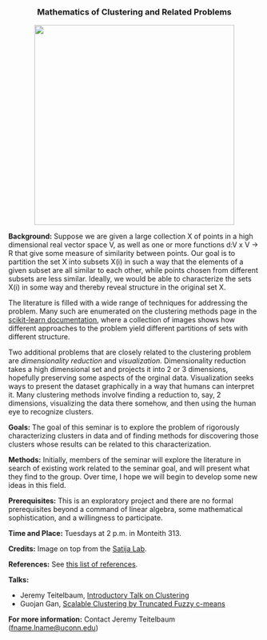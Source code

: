 
<center>
<h3> Mathematics of Clustering and Related Problems </h3>
<img src="https://satijalab.org/img/tsne-example.png" width="400">
</center>

**Background:** Suppose we are given a large collection X of points in a high dimensional real vector space V, as well as one or more 
functions d:V x V -> R that give some measure of similarity between points.  Our goal is to partition
the set X into subsets X(i) in such a way that the elements of a given subset are all similar to each other, while
points chosen from different subsets are less similar.  Ideally, we would be able to characterize the sets X(i) in 
some way and thereby reveal structure in the original set X.

The literature is filled with a wide range of techniques for addressing the problem.  Many such are enumerated on 
the clustering methods page in the  [scikit-learn documentation](https://scikit-learn.org/stable/modules/clustering.html),
where a collection of images shows how different approaches to the problem yield different partitions of sets with different structure.

Two additional problems that are closely related to the clustering problem are *dimensionality reduction* and *visualization.*  Dimensionality
reduction takes a high dimensional set and projects it into 2 or 3 dimensions, hopefully preserving some aspects of the orginal data.
Visualization seeks ways to present the dataset graphically in a way that humans can interpret it.    Many clustering methods
involve finding a reduction to, say, 2 dimensions, visualizing the data there somehow, and then using the human eye to recognize clusters.



**Goals:** The goal of this seminar is to explore the problem of rigorously characterizing clusters in data and of finding methods for discovering those clusters whose results can be related to this characterization.  

**Methods:** Initially, members of the seminar will explore the literature in search of existing work related to the seminar goal, and will present what they find to the group.  Over time, I hope we will begin to develop some new ideas in this field.

**Prerequisites:** This is an exploratory project and there are no formal prerequisites beyond  a command of linear algebra,
some mathematical sophistication, and a willingness to participate.

**Time and Place:** Tuesdays at 2 p.m. in Monteith 313.

**Credits:** Image on top from the [Satija Lab](https://satijalab.org).

**References:** See [this list of references](references.md).

**Talks:** 

- Jeremy Teitelbaum, [Introductory Talk on Clustering](/Clustering-Seminar/Talks/Intro/20190910.pdf)
- Guojan Gan, [Scalable Clustering by Truncated Fuzzy c-means](/Clustering-Seminar/Talks/Gan/201910tfcm.pdf)

**For more information:** Contact Jeremy Teitelbaum (fname.lname@uconn.edu)



